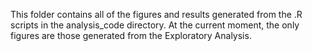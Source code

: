 This folder contains all of the figures and results generated from the .R scripts in the analysis_code
directory. At the current moment, the only figures are those generated from the Exploratory Analysis.

